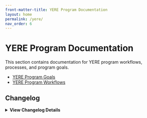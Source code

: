 ```yaml
---
front-matter-title: YERE Program Documentation
layout: home
permalink: /yere/
nav_order: 6
---
```


<!-- Folder-level landing page for /docs/programs/yere-program-docs/ -->

# YERE Program Documentation

This section contains documentation for YERE program workflows, processes, and program goals.

- [YERE Program Goals]({{site.baseurl}}/yere-goals/)
- [YERE Program Workflows]({{site.baseurl}}/yere-workflows/)

## Changelog

<details markdown="1">
  <summary><strong>View Changelog Details</strong></summary>

### 2025

- **2025-10-04**: Adds collapsible `<details markdown="1"></details>` section to the changelog. Adds year subsection to better organize long changelog lists.
- **2025-09-22**: Adds initial Markdown file.

</details>
